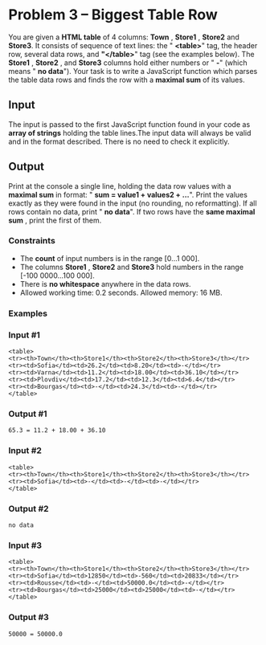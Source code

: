 ﻿# Problem 3 – Biggest Table Row

You are given a **HTML table** of 4 columns: **Town** , **Store1** , **Store2** and **Store3**. It consists of sequence of text lines: the &quot; **&lt;table&gt;**&quot; tag, the header row, several data rows, and **&quot;&lt;/table&gt;**&quot; tag (see the examples below). The **Store1** , **Store2** , and **Store3** columns hold either numbers or &quot; **-**&quot; (which means &quot; **no data**&quot;). Your task is to write a JavaScript function which parses the table data rows and finds the row with a **maximal sum** of its values.

## Input

The input is passed to the first JavaScript function found in your code as **array of strings** holding the table lines.The input data will always be valid and in the format described. There is no need to check it explicitly.

## Output

Print at the console a single line, holding the data row values with a **maximal sum** in format: &quot; **sum = value1 + values2 + …**&quot;. Print the values exactly as they were found in the input (no rounding, no reformatting). If all rows contain no data, print &quot; **no data**&quot;. If two rows have the **same maximal sum** , print the first of them.

### Constraints

- The **count** of input numbers is in the range [0…1 000].
- The columns **Store1** , **Store2** and **Store3** hold numbers in the range [-100 0000…100 000].
- There is **no whitespace** anywhere in the data rows.
- Allowed working time: 0.2 seconds. Allowed memory: 16 MB.

### Examples

### **Input #1** ###
```
<table>
<tr><th>Town</th><th>Store1</th><th>Store2</th><th>Store3</th></tr>
<tr><td>Sofia</td><td>26.2</td><td>8.20</td><td>-</td></tr>
<tr><td>Varna</td><td>11.2</td><td>18.00</td><td>36.10</td></tr>
<tr><td>Plovdiv</td><td>17.2</td><td>12.3</td><td>6.4</td></tr>
<tr><td>Bourgas</td><td>-</td><td>24.3</td><td>-</td></tr>
</table>
```
### **Output #1** ###
```
65.3 = 11.2 + 18.00 + 36.10
```

### **Input #2** ###
```
<table>
<tr><th>Town</th><th>Store1</th><th>Store2</th><th>Store3</th></tr>
<tr><td>Sofia</td><td>-</td><td>-</td><td>-</td></tr>
</table>
```
### **Output #2** ###
```
no data
```

### **Input #3** ###
```
<table>
<tr><th>Town</th><th>Store1</th><th>Store2</th><th>Store3</th></tr>
<tr><td>Sofia</td><td>12850</td><td>-560</td><td>20833</td></tr>
<tr><td>Rousse</td><td>-</td><td>50000.0</td><td>-</td></tr>
<tr><td>Bourgas</td><td>25000</td><td>25000</td><td>-</td></tr>
</table>
```
### **Output #3** ###
```
50000 = 50000.0
```
